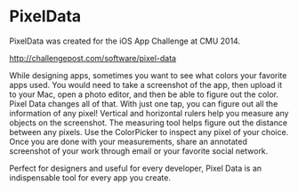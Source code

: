 PixelData
=========

PixelData was created for the iOS App Challenge at CMU 2014.

http://challengepost.com/software/pixel-data

While designing apps, sometimes you want to see what colors your favorite apps used. You would need to take a screenshot of the app, then upload it to your Mac, open a photo editor, and then be able to figure out the color. Pixel Data changes all of that. With just one tap, you can figure out all the information of any pixel! Vertical and horizontal rulers help you measure any objects on the screenshot. The measuring tool helps figure out the distance between any pixels. Use the ColorPicker to inspect any pixel of your choice. Once you are done with your measurements, share an annotated screenshot of your work through email or your favorite social network.

Perfect for designers and useful for every developer, Pixel Data is an indispensable tool for every app you create.
